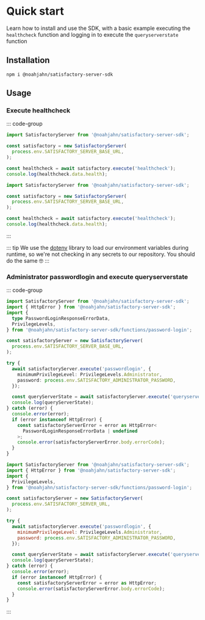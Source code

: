 # Quick start

Learn how to install and use the SDK, with a basic example executing the `healthcheck` function and logging in to execute the `queryserverstate` function

## Installation

```shell
npm i @noahjahn/satisfactory-server-sdk
```

## Usage

### Execute healthcheck

::: code-group

```TypeScript
import SatisfactoryServer from '@noahjahn/satisfactory-server-sdk';

const satisfactory = new SatisfactoryServer(
  process.env.SATISFACTORY_SERVER_BASE_URL,
);

const healthcheck = await satisfactory.execute('healthcheck');
console.log(healthcheck.data.health);
```

```JavaScript
import SatisfactoryServer from '@noahjahn/satisfactory-server-sdk';

const satisfactory = new SatisfactoryServer(
  process.env.SATISFACTORY_SERVER_BASE_URL,
);

const healthcheck = await satisfactory.execute('healthcheck');
console.log(healthcheck.data.health);
```

:::

::: tip
We use the [dotenv](https://www.npmjs.com/package/dotenv) library to load our environment variables during runtime, so we're not checking in any secrets to our repository. You should do the same 🤓
:::

### Administrator passwordlogin and execute queryserverstate

::: code-group

```TypeScript
import SatisfactoryServer from '@noahjahn/satisfactory-server-sdk';
import { HttpError } from '@noahjahn/satisfactory-server-sdk';
import {
  type PasswordLoginResponseErrorData,
  PrivilegeLevels,
} from '@noahjahn/satisfactory-server-sdk/functions/password-login';

const satisfactoryServer = new SatisfactoryServer(
  process.env.SATISFACTORY_SERVER_BASE_URL,
);

try {
  await satisfactoryServer.execute('passwordlogin', {
    minimumPrivilegeLevel: PrivilegeLevels.Administrator,
    password: process.env.SATISFACTORY_ADMINISTRATOR_PASSWORD,
  });

  const queryServerState = await satisfactoryServer.execute('queryserverstate');
  console.log(queryServerState);
} catch (error) {
  console.error(error);
  if (error instanceof HttpError) {
    const satisfactoryServerError = error as HttpError<
      PasswordLoginResponseErrorData | undefined
    >;
    console.error(satisfactoryServerError.body.errorCode);
  }
}

```

```JavaScript
import SatisfactoryServer from '@noahjahn/satisfactory-server-sdk';
import { HttpError } from '@noahjahn/satisfactory-server-sdk';
import {
  PrivilegeLevels,
} from '@noahjahn/satisfactory-server-sdk/functions/password-login';

const satisfactoryServer = new SatisfactoryServer(
  process.env.SATISFACTORY_SERVER_URL,
);

try {
  await satisfactoryServer.execute('passwordlogin', {
    minimumPrivilegeLevel: PrivilegeLevels.Administrator,
    password: process.env.SATISFACTORY_ADMINISTRATOR_PASSWORD,
  });

  const queryServerState = await satisfactoryServer.execute('queryserverstate');
  console.log(queryServerState);
} catch (error) {
  console.error(error);
  if (error instanceof HttpError) {
    const satisfactoryServerError = error as HttpError;
    console.error(satisfactoryServerError.body.errorCode);
  }
}
```

:::
